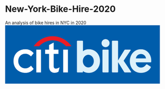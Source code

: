 # New-York-Bike-Hire-2020
An analysis of bike hires in NYC in 2020
<img src="https://github.com/WillMc-DA/New-York-Bike-Hire-2020/blob/main/01%20Project%20Management/Citi_Bike_logo.jpg">
